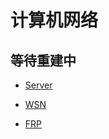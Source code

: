 # 计算机网络

## 等待重建中

* [Server](https://github.com/shencang/note/tree/master/NetWork/Server)

* [WSN](https://github.com/shencang/note/tree/master/NetWork/WSN)

* [FRP](https://github.com/shencang/note/blob/master/NetWork/FRP.md)
